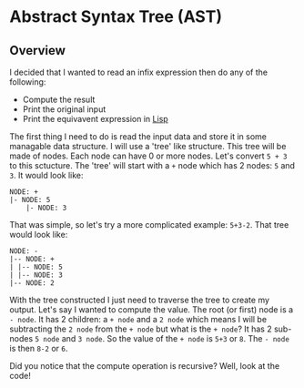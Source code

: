 Abstract Syntax Tree (AST)
=============================================================================
Overview
-----------------------------------------------------------------------------
I decided that I wanted to read an infix expression then do any of the
following:

 * Compute the result
 * Print the original input
 * Print the equivavent expression in [Lisp](https://en.wikipedia.org/wiki/Lisp_(programming_language))

The first thing I need to do is read the input data and store it in some 
managable data structure. I will use a 'tree' like structure. This tree will
be made of nodes. Each node can have 0 or more nodes. Let's convert `5 + 3`
to this sctucture. The 'tree' will start with a `+` node which has 2 nodes:
`5` and `3`. It would look like:

	NODE: +
	|- NODE: 5
        |- NODE: 3

That was simple, so let's try a more complicated example: `5+3-2`. That
tree would look like:

	NODE: -
	|-- NODE: +
	| |-- NODE: 5
	| |-- NODE: 3
	|-- NODE: 2

With the tree constructed I just need to traverse the tree to create my
output. Let's say I wanted to compute the value. The root (or first) node is
a `- node`. It has 2 children: a `+ node` and a `2 node` which means I will
be subtracting the `2 node` from the `+ node` but what is the `+ node`? It
has 2 sub-nodes `5 node` and `3 node`. So the value of the `+ node` is `5+3`
or `8`. The `- node` is then `8-2` or `6`.

Did you notice that the compute operation is recursive? Well, look at the
code!